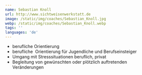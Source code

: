 ```yaml
---
name: Sebastian Knoll
url: http://www.sichtweisenwerkstatt.de
image: /static/img/coaches/Sebastian_Knoll.jpg
webp: /static/img/coaches/Sebastian_Knoll.webp
tags: ''
languages: 'de'
---
```


<ul><li>berufliche Orientierung&nbsp;</li><li>berufliche&nbsp; Orientierung für Jugendliche und Berufseinsteiger</li><li>Umgang mit Stresssituationen beruflich, privat</li><li>Begleitung von gewünschten oder plötzlich auftretenden Veränderungen&nbsp;</li></ul>